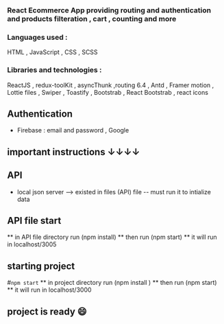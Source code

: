 ###  React Ecommerce App providing routing and authentication and products filteration , cart , counting and more
### Languages used : 
 HTML , JavaScript , CSS , SCSS   
 
### Libraries and technologies : 
 ReactJS , redux-toolKit , asyncThunk ,routing 6.4 , Antd , Framer motion , Lottie files , Swiper , Toastify , Bootstrab , React Bootstrab , react icons
 
## Authentication
* Firebase : email and password , Google
## important instructions ↓↓↓↓

## API 
* local json server --> existed in files (API) file --  must run it to intialize data

## API file start 
** in API file directory run (npm install) 
** then run (npm start)
** it will run in localhost/3005

## starting project 
#`npm start`
** in project directory run (npm install )
** then run (npm start)
** it will run in localhost/3000

## project is ready 😄

